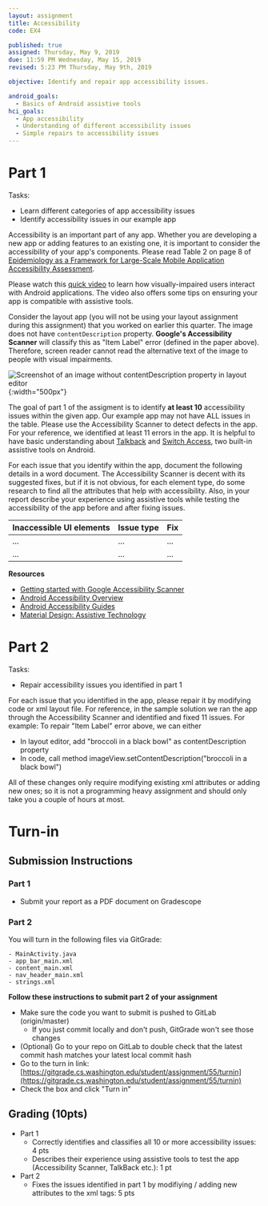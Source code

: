 ```yaml
---
layout: assignment
title: Accessibility
code: EX4

published: true
assigned: Thursday, May 9, 2019
due: 11:59 PM Wednesday, May 15, 2019
revised: 5:23 PM Thursday, May 9th, 2019

objective: Identify and repair app accessibility issues.

android_goals:
  - Basics of Android assistive tools
hci_goals:
  - App accessibility
  - Understanding of different accessibility issues
  - Simple repairs to accessibility issues
---
```


# Part 1

Tasks:

- Learn different categories of app accessibility issues
- Identify accessibility issues in our example app

Accessibility is an important part of any app. Whether you are developing a new app or adding features to an existing one, it is important to consider the accessibility of your app's components. Please read Table 2 on page 8 of [Epidemiology as a Framework for Large-Scale Mobile Application Accessibility Assessment](https://xiaoyizhang.me/assets/Paper/ASSETS_2017_Epidemiology.pdf).

Please watch this [quick video](https://youtu.be/1by5J7c5Vz4) to learn how visually-impaired users interact with Android applications. The video also offers some tips on ensuring your app is compatible with assistive tools.

Consider the layout app (you will not be using your layout assignment during this assignment) that you worked on earlier this quarter. The image does not have `contentDescription` property. **Google's Accessibility Scanner** will classify this as "Item Label" error (defined in the paper above). Therefore, screen reader cannot read the alternative text of the image to people with visual impairments.

![Screenshot of an image without contentDescription property in layout editor](accessibility-img/1.png){:width="500px"}

The goal of part 1 of the assigment is to identify **at least 10** accessibility issues within the given app. Our example app may not have ALL issues in the table. Please use the Accessibility Scanner to detect defects in the app. For your reference, we identified at least 11 errors in the app. It is helpful to have basic understanding about [Talkback](https://support.google.com/accessibility/android/answer/6283677?hl=en) and [Switch Access](https://support.google.com/accessibility/android/answer/6122836?hl=en), two built-in assistive tools on Android.

For each issue that you identify within the app, document the following details in a word document. The Accessibility Scanner is decent with its suggested fixes, but if it is not obvious, for each element type, do some research to find all the attributes that help with accessibility. Also, in your report describe your experience using assistive tools while testing the accessibility of the app before and after fixing issues.

| Inaccessible UI elements | Issue type | Fix |
| ------------------------ | ---------- | --- |
| ...                      | ...        | ... |
| ...                      | ...        | ... |

**Resources**

- [Getting started with Google Accessibility Scanner](https://support.google.com/accessibility/android/answer/6376570?hl=en&ref_topic=6376582)
- [Android Accessibility Overview](https://developer.android.com/guide/topics/ui/accessibility/)
- [Android Accessibility Guides](https://developer.android.com/guide/topics/ui/accessibility/apps)
- [Material Design: Assistive Technology](https://material.io/design/usability/accessibility.html#assistive-technology)

<!-- <span style="color:red">
XXX TODO: Should we ask them to write a report with the description of each issue? (Increases the workload of TA). Or we only grade based on how many issues are repaired? (What if they can identify but cannot repair some issues?)
</span> -->

<!-- <span style="color:red">
XXX TODO: Should we provide them Google Accessibility Scanner? (Although it may not cover all issues...)
</span> -->

# Part 2

Tasks:

- Repair accessibility issues you identified in part 1

For each issue that you identified in the app, please repair it by modifying code or xml layout file. For reference, in the sample solution we ran the app through the Accessibility Scanner and identified and fixed 11 issues. For example: To repair "Item Label" error above, we can either

- In layout editor, add "broccoli in a black bowl" as contentDescription property
- In code, call method imageView.setContentDescription("broccoli in a black bowl")

All of these changes only require modifying existing xml attributes or adding new ones; so it is not a programming heavy assignment and should only take you a couple of hours at most.

# Turn-in

## Submission Instructions

### Part 1

- Submit your report as a PDF document on Gradescope

### Part 2

You will turn in the following files via GitGrade:
```
- MainActivity.java
- app_bar_main.xml
- content_main.xml
- nav_header_main.xml
- strings.xml
```
**Follow these instructions to submit part 2 of your assignment**

- Make sure the code you want to submit is pushed to GitLab (origin/master)
  - If you just commit locally and don't push, GitGrade won't see those changes 
- (Optional) Go to your repo on GitLab to double check that the latest commit hash matches your latest local commit hash
- Go to the turn in link: [https://gitgrade.cs.washington.edu/student/assignment/55/turnin](https://gitgrade.cs.washington.edu/student/assignment/55/turnin)
- Check the box and click "Turn in"

## Grading (10pts)

- Part 1
  - Correctly identifies and classifies all 10 or more accessibility issues: 4 pts
  - Describes their experience using assistive tools to test the app (Accessibility Scanner, TalkBack etc.): 1 pt
- Part 2
  - Fixes the issues identified in part 1 by modifiying / adding new attributes to the xml tags: 5 pts
